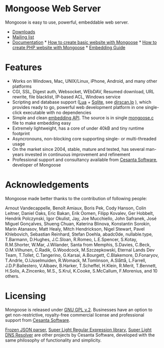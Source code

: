 # Mongoose Web Server

Mongoose is easy to use, powerful, embeddable web server.
   * [Downloads](http://cesanta.com/downloads.html)
   * [Mailing list](http://groups.google.com/group/mongoose-users)
   * [Documentation](http://cesanta.com/docs.html)
    * [How to create basic website with Mongoose](http://cesanta.com/docs.html?BasicWebsite.md)
    * [How to create PHP website with Mongoose](http://cesanta.com/docs.html?PPhpWebsite.md)
    * [Embedding Guide](http://cesanta.com/docs.html?Embed.md)

# Features

- Works on Windows, Mac, UNIX/Linux, iPhone, Android, and many other platforms
- CGI, SSL, Digest auth, Websocket, WEbDAV, Resumed download, URL rewrite, file blacklist, IP-based ACL, Windows service
- Scripting and database support ([Lua](http://lua.org) +
[Sqlite](http://sqlite.org), see
[dirscan.lp](https://github.com/cesanta/mongoose/blob/master/examples/lua/dirscan.lp) ),
  which provides ready to go, powerful web development platform in
  one single-click executable with no dependencies
- Simple and clean
  [embedding API](https://github.com/cesanta/mongoose/blob/master/mongoose.h).
  The source is in single
  [mongoose.c](https://github.com/cesanta/mongoose/blob/master/mongoose.c) file
  to make embedding easy
- Extremely lightweight, has a core of under 40kB and tiny runtime footprint
- Asyncronouns, non-blocking core supporting single- or multi-threaded usage
- On the market since 2004, stable, mature and tested,
  has several man-years invested in continuous improvement and refinement
- Professional support and consultancy available from
[Cesanta Software](http://cesanta.com), developer of Mongoose

# Acknowledgements

Mongoose made better thanks to the contribution of following people:

Arnout Vandecappelle, Benoît Amiaux, Boris Pek, Cody Hanson, Colin Leitner,
Daniel Oaks, Eric Bakan, Erik Oomen, Filipp Kovalev, Ger Hobbelt,
Hendrik Polczynski, Igor Okulist, Jay, Joe Mucchiello, John Safranek,
José Miguel Gonçalves, Shueng Chuan, Katerina Blinova, Konstantin Sorokin,
Marin Atanasov, Matt Healy, Mitch Hendrickson, Nigel Stewart, Pavel Khlebovich,
Sebastian Reinhard, Stefan Doehla, abadc0de, nullable.type,
T.Barmann, D.Hughes, J.C.Sloan, R.Romeo, L.E.Spencer, S.Kotay, R.M.Shorter,
W.Mar, J.Wilander, Santa from Memphis, S.Davies, C.Beck,
O.M.Vilhunen, C.Radik, G.Woodcock, M.Szczepkowski,
Eternal Lands Dev Team, T.Tollet, C.Tangerino, G.Karsai, A.Bourgett,
C.Blakemore, D.Fonaryov, T.Andrle, O.IJsselmuiden, R.Womack, M.Tomlinson,
A.Slåttå, L.Farrell, J.D.P.Ballestero, V.Albaev, B.Harker, T.Scheffel, H.Klein,
R.Merit, T.Bennett, H.Solis, A.Zincenko, M.S., S.Krul, K.Cooke, S.McCallum,
F.Morenius, and 10 others.

# Licensing

Mongoose is released under
[GNU GPL v.2](http://www.gnu.org/licenses/old-licenses/gpl-2.0.html).
Businesses have an option to get non-restrictive, royalty-free commercial
license and professional support from
[Cesanta Software](http://cesanta.com).

[Frozen JSON parser](https://github.com/cesanta/frozen),
[Super Light Regular Expression library](https://github.com/cesanta/slre),
[Super Light DNS Resolver](https://github.com/cesanta/sldr)
are other projects by Cesanta Software, developed with the same philosophy
of functionality and simplicity.
